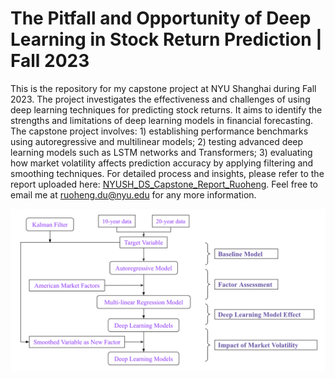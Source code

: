 # The Pitfall and Opportunity of Deep Learning in Stock Return Prediction | Fall 2023
This is the repository for my capstone project at NYU Shanghai during Fall 2023. The project investigates the effectiveness and challenges of using deep learning techniques for predicting stock returns. It aims to identify the strengths and limitations of deep learning models in financial forecasting. The capstone project involves: 1) establishing performance benchmarks using autoregressive and multilinear models; 2) testing advanced deep learning models such as LSTM networks and Transformers; 3) evaluating how market volatility affects prediction accuracy by applying filtering and smoothing techniques. For detailed process and insights, please refer to the report uploaded here: [NYUSH_DS_Capstone_Report_Ruoheng](./NYUSH_DS_Capstone_Report_Ruoheng.pdf). Feel free to email me at ruoheng.du@nyu.edu for any more information.

<img width="800" alt="methodology" src="https://github.com/ruoheng-du/deep-learning-stock-return/raw/main/assets/methodology.png">
